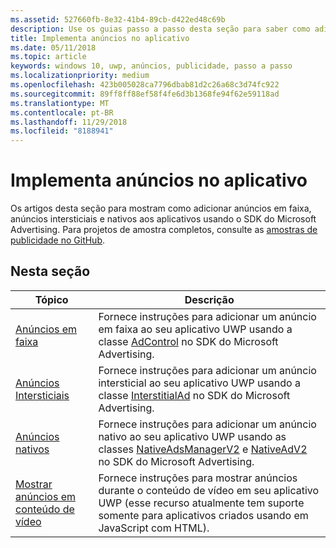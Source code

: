 ```yaml
---
ms.assetid: 527660fb-8e32-41b4-89cb-d422ed48c69b
description: Use os guias passo a passo desta seção para saber como adicionar anúncios em faixa, anúncios intersticiais e nativos usando o SDK do Microsoft Advertising.
title: Implementa anúncios no aplicativo
ms.date: 05/11/2018
ms.topic: article
keywords: windows 10, uwp, anúncios, publicidade, passo a passo
ms.localizationpriority: medium
ms.openlocfilehash: 423b005028ca7796dbab81d2c26a68c3d74fc922
ms.sourcegitcommit: 89ff8ff88ef58f4fe6d3b1368fe94f62e59118ad
ms.translationtype: MT
ms.contentlocale: pt-BR
ms.lasthandoff: 11/29/2018
ms.locfileid: "8188941"
---
```

# <a name="implement-ads-in-your-app"></a>Implementa anúncios no aplicativo

Os artigos desta seção para mostram como adicionar anúncios em faixa, anúncios intersticiais e nativos aos aplicativos usando o SDK do Microsoft Advertising. Para projetos de amostra completos, consulte as [amostras de publicidade no GitHub](http://aka.ms/githubads).

## <a name="in-this-section"></a>Nesta seção

|  Tópico    | Descrição |               
|----------|-------|
| [Anúncios em faixa](banner-ads.md)     | Fornece instruções para adicionar um anúncio em faixa ao seu aplicativo UWP usando a classe [AdControl](https://docs.microsoft.com/uwp/api/microsoft.advertising.winrt.ui.adcontrol) no SDK do Microsoft Advertising.        |
| [Anúncios Intersticiais](interstitial-ads.md)    | Fornece instruções para adicionar um anúncio intersticial ao seu aplicativo UWP usando a classe [InterstitialAd](https://docs.microsoft.com/uwp/api/microsoft.advertising.winrt.ui.interstitialad) no SDK do Microsoft Advertising.       |
| [Anúncios nativos](native-ads.md)       | Fornece instruções para adicionar um anúncio nativo ao seu aplicativo UWP usando as classes [NativeAdsManagerV2](https://docs.microsoft.com/uwp/api/microsoft.advertising.winrt.ui.nativeadsmanagerv2) e [NativeAdV2](https://docs.microsoft.com/uwp/api/microsoft.advertising.winrt.ui.nativeadv2) no SDK do Microsoft Advertising.  |
| [Mostrar anúncios em conteúdo de vídeo](add-advertisements-to-video-content.md)     |  Fornece instruções para mostrar anúncios durante o conteúdo de vídeo em seu aplicativo UWP (esse recurso atualmente tem suporte somente para aplicativos criados usando em JavaScript com HTML). |



 

 
